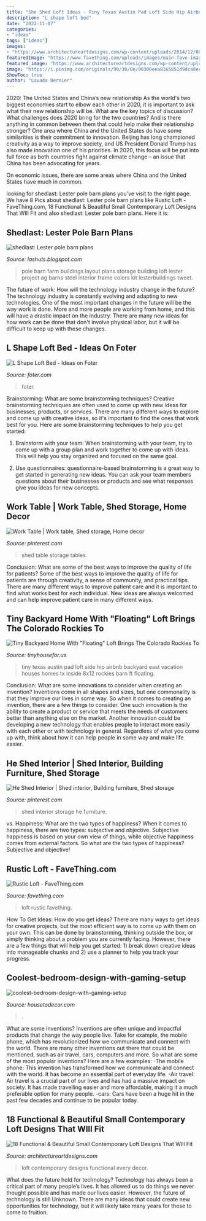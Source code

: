 ```yaml
---
title: "She Shed Loft Ideas - Tiny Texas Austin Pad Loft Side Hip Airbnb Backyard East Vacation Houses Homes Tx Inside 8x12 Rockies Barn Ft Floating"
description: "L shape loft bed"
date: "2022-11-07"
categories:
- "ideas"
tags: ["ideas"]
images:
- "https://www.architectureartdesigns.com/wp-content/uploads/2014/12/863.jpg"
featuredImage: "https://www.favething.com/uploads/images/main-fave-images/rustic_loft-1.jpg"
featured_image: "https://www.architectureartdesigns.com/wp-content/uploads/2014/12/863.jpg"
image: "https://i.pinimg.com/originals/90/30/0e/90300eea8165851d9dca8ee777a69dfc.jpg"
ShowToc: true
author: "Lavada Bernier"
---
```



2020: The United States and China’s new relationship
As the world's two biggest economies start to elbow each other in 2020, it is important to ask what their new relationship will be. What are the key topics of discussion? What challenges does 2020 bring for the two countries? And is there anything in common between them that could help make their relationship stronger?
One area where China and the United States do have some similarities is their commitment to innovation. Beijing has long championed creativity as a way to improve society, and US President Donald Trump has also made innovation one of his priorities. In 2020, this focus will be put into full force as both countries fight against climate change – an issue that China has been advocating for years.

On economic issues, there are some areas where China and the United States have much in common.

	

		
looking for shedlast: Lester pole barn plans you've visit to the right page. We have 8 Pics about shedlast: Lester pole barn plans like Rustic Loft - FaveThing.com, 18 Functional &amp; Beautiful Small Contemporary Loft Designs That WIll Fit and also shedlast: Lester pole barn plans. Here it is:
		
    
## Shedlast: Lester Pole Barn Plans

<img loading=lazy src="https://lh6.googleusercontent.com/proxy/xq4_yH3oh-4HGvvyI5ei1I_s-ACkQkQkG6Zrl_LRIcto9eKptD_n5Jur_PBNxHEyUZpC0jDdjyxDCq970KvGLC_YXxydSBY0_oNUpA551HyaSPliuaFtI9cfmJ0NcUaM-NX_gC-8oIEESD_SzqReAC_n42oG1IwlCbwk2WavjqTmMbkVWKOg=w1200-h630-p-k-no-nu" onerror="this.onerror=null;this.src='https://tse3.mm.bing.net/th?id=OIP.l8BvP78sN4m1PFjVjeXKzAHaE2&amp;pid=15.1';" alt="shedlast: Lester pole barn plans">

_Source: lashuts.blogspot.com_

>pole barn farm buildings layout plans storage building loft lester project ag barns steel interior frame colors kit lesterbuildings tweet. 

	

The future of work: How will the technology industry change in the future?
The technology industry is constantly evolving and adapting to new technologies. One of the most important changes in the future will be the way work is done. More and more people are working from home, and this will have a drastic impact on the industry. There are many new ideas for how work can be done that don't involve physical labor, but it will be difficult to keep up with these changes.

    
## L Shape Loft Bed - Ideas On Foter

<img loading=lazy src="https://foter.com/photos/title/l-shape-loft-bed.jpg" onerror="this.onerror=null;this.src='https://tse4.mm.bing.net/th?id=OIP.JPbbYtqZeK4detIPlNwNogHaJ6&amp;pid=15.1';" alt="L Shape Loft Bed - Ideas on Foter">

_Source: foter.com_

>foter. 

	

Brainstorming: What are some brainstorming techniques?
Creative brainstorming techniques are often used to come up with new ideas for businesses, products, or services. There are many different ways to explore and come up with creative ideas, so it's important to find the ones that work best for you. Here are some brainstorming techniques to help you get started:
1. Brainstorm with your team: When brainstorming with your team, try to come up with a group plan and work together to come up with ideas. This will help you stay organized and focused on the same goal.

2. Use questionnaires: questionnaire-based brainstorming is a great way to get started in generating new ideas. You can ask your team members questions about their businesses or products and see what responses give you ideas for new concepts.


    
## Work Table | Work Table, Shed Storage, Home Decor

<img loading=lazy src="https://i.pinimg.com/originals/90/30/0e/90300eea8165851d9dca8ee777a69dfc.jpg" onerror="this.onerror=null;this.src='https://tse1.mm.bing.net/th?id=OIP.KJKPD8eHhtOMkvJgiccFlQHaJ4&amp;pid=15.1';" alt="Work Table | Work table, Shed storage, Home decor">

_Source: pinterest.com_

>shed table storage tables. 

	

Conclusion: What are some of the best ways to improve the quality of life for patients?
Some of the best ways to improve the quality of life for patients are through creativity, a sense of community, and practical tips. There are many different ways to improve patient care and it is important to find what works best for each individual. New ideas are always welcomed and can help improve patient care in many different ways.

    
## Tiny Backyard Home With &quot;Floating&quot; Loft Brings The Colorado Rockies To

<img loading=lazy src="http://tinyhousefor.us/wp-content/uploads/2015/02/hip-east-side-tiny-pad-2.jpg" onerror="this.onerror=null;this.src='https://tse3.mm.bing.net/th?id=OIP.hF-X7Qs66a8aRANXDgXjlQHaE7&amp;pid=15.1';" alt="Tiny Backyard Home With &quot;Floating&quot; Loft Brings The Colorado Rockies To">

_Source: tinyhousefor.us_

>tiny texas austin pad loft side hip airbnb backyard east vacation houses homes tx inside 8x12 rockies barn ft floating. 

	

Conclusion: What are some innovations to consider when creating an invention?
Inventions come in all shapes and sizes, but one commonality is that they improve our lives in some way. So when it comes to creating an invention, there are a few things to consider. One such innovation is the ability to create a product or service that meets the needs of customers better than anything else on the market. Another innovation could be developing a new technology that enables people to interact more easily with each other or with technology in general. Regardless of what you come up with, think about how it can help people in some way and make life easier.

    
## He Shed Interior | Shed Interior, Building Furniture, Shed Storage

<img loading=lazy src="https://i.pinimg.com/736x/88/1c/d0/881cd0f7b8e696dfc239f6e232b068cc.jpg" onerror="this.onerror=null;this.src='https://tse1.mm.bing.net/th?id=OIP.5inWn-fmEtSjxUa626E43QHaFj&amp;pid=15.1';" alt="He Shed Interior | Shed interior, Building furniture, Shed storage">

_Source: pinterest.com_

>shed interior storage he furniture. 

	

vs. Happiness: What are the two types of happiness?
When it comes to happiness, there are two types: subjective and objective. Subjective happiness is based on your own view of things, while objective happiness comes from external factors. So what are the two types of happiness? Subjective and objective!

    
## Rustic Loft - FaveThing.com

<img loading=lazy src="https://www.favething.com/uploads/images/main-fave-images/rustic_loft-1.jpg" onerror="this.onerror=null;this.src='https://tse4.mm.bing.net/th?id=OIP.eCdj4JOXrkta1yv6kbnVoAHaK7&amp;pid=15.1';" alt="Rustic Loft - FaveThing.com">

_Source: favething.com_

>loft rustic favething. 

	

How To Get Ideas: How do you get ideas?
There are many ways to get ideas for creative projects, but the most efficient way is to come up with them on your own. This can be done by brainstorming, thinking outside the box, or simply thinking about a problem you are currently facing. However, there are a few things that will help you get started: 1) break down creative ideas into manageable chunks and 2) use a planner to help you track your progress.

    
## Coolest-bedroom-design-with-gaming-setup

<img loading=lazy src="https://housetodecor.com/wp-content/uploads/2019/08/coolest-bedroom-design-with-gaming-setup.jpg" onerror="this.onerror=null;this.src='https://tse2.mm.bing.net/th?id=OIP.AuUKLhG21JvuowfTpC_7FQHaJ4&amp;pid=15.1';" alt="coolest-bedroom-design-with-gaming-setup">

_Source: housetodecor.com_

>. 

	

What are some inventions?
Inventions are often unique and impactful products that change the way people live. Take for example, the mobile phone, which has revolutionized how we communicate and connect with the world. There are many other inventions out there that could be mentioned, such as air travel, cars, computers and more. So what are some of the most popular inventions? Here are a few examples: 
-The mobile phone: This invention has transformed how we communicate and connect with the world. It has become an essential part of everyday life. 
-Air travel: Air travel is a crucial part of our lives and has had a massive impact on society. It has made travelling easier and more affordable, making it a much preferable option for many people. 
-cars: Cars have been a huge hit in the past few decades and continue to be popular today.

    
## 18 Functional &amp; Beautiful Small Contemporary Loft Designs That WIll Fit

<img loading=lazy src="https://www.architectureartdesigns.com/wp-content/uploads/2014/12/863.jpg" onerror="this.onerror=null;this.src='https://tse3.mm.bing.net/th?id=OIP.nmfPBfwQ1MKgEkYpzU_QqAHaJZ&amp;pid=15.1';" alt="18 Functional &amp; Beautiful Small Contemporary Loft Designs That WIll Fit">

_Source: architectureartdesigns.com_

>loft contemporary designs functional every decor. 

	

What does the future hold for technology?
Technology has always been a critical part of many people’s lives. It has allowed us to do things we never thought possible and has made our lives easier. However, the future of technology is still Unknown. There are many ideas that could create new opportunities for technology, but it will likely take many years for these to come to fruition.

